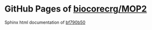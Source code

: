 GitHub Pages of [biocorecrg/MOP2](https://github.com/biocorecrg/MOP2.git)
===
Sphinx html documentation of [bf790b50](https://github.com/biocorecrg/MOP2/tree/bf790b50d19106f5a3234847ce3b36eac578581c)
